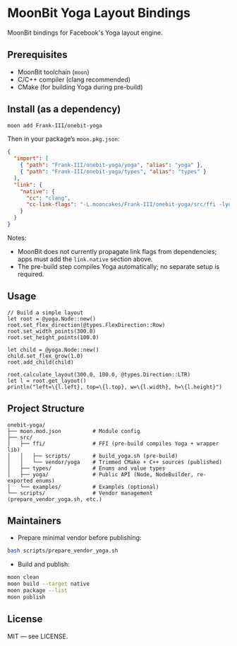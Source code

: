 # MoonBit Yoga Layout Bindings

MoonBit bindings for Facebook's Yoga layout engine.

## Prerequisites

- MoonBit toolchain (`moon`)
- C/C++ compiler (clang recommended)
- CMake (for building Yoga during pre-build)

## Install (as a dependency)

```bash
moon add Frank-III/onebit-yoga
```

Then in your package’s `moon.pkg.json`:

```json
{
  "import": [
    { "path": "Frank-III/onebit-yoga/yoga", "alias": "yoga" },
    { "path": "Frank-III/onebit-yoga/types", "alias": "types" }
  ],
  "link": {
    "native": {
      "cc": "clang",
      "cc-link-flags": "-L.mooncakes/Frank-III/onebit-yoga/src/ffi -lyoga_wrap -L.mooncakes/Frank-III/onebit-yoga/src/ffi/yoga-install/lib -lyogacore -lc++"
    }
  }
}
```

Notes:
- MoonBit does not currently propagate link flags from dependencies; apps must add the `link.native` section above.
- The pre-build step compiles Yoga automatically; no separate setup is required.

## Usage

```moonbit
// Build a simple layout
let root = @yoga.Node::new()
root.set_flex_direction(@types.FlexDirection::Row)
root.set_width_points(300.0)
root.set_height_points(100.0)

let child = @yoga.Node::new()
child.set_flex_grow(1.0)
root.add_child(child)

root.calculate_layout(300.0, 100.0, @types.Direction::LTR)
let l = root.get_layout()
println("left=\{l.left}, top=\{l.top}, w=\{l.width}, h=\{l.height}")
```

## Project Structure

```
onebit-yoga/
├── moon.mod.json          # Module config
├── src/
│   ├── ffi/               # FFI (pre-build compiles Yoga + wrapper lib)
│   │   ├── scripts/       # build_yoga.sh (pre-build)
│   │   └── vendor/yoga    # Trimmed CMake + C++ sources (published)
│   ├── types/             # Enums and value types
│   ├── yoga/              # Public API (Node, NodeBuilder, re-exported enums)
│   └── examples/          # Examples (optional)
└── scripts/               # Vendor management (prepare_vendor_yoga.sh, etc.)
```

## Maintainers

- Prepare minimal vendor before publishing:

```bash
bash scripts/prepare_vendor_yoga.sh
```

- Build and publish:

```bash
moon clean
moon build --target native
moon package --list
moon publish
```

## License

MIT — see LICENSE.
